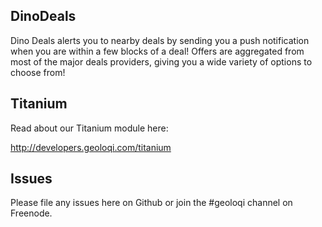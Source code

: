 ## DinoDeals

Dino Deals alerts you to nearby deals by sending you a push notification when 
you are within a few blocks of a deal! Offers are aggregated from most of the 
major deals providers, giving you a wide variety of options to choose from!      


## Titanium

Read about our Titanium module here:

http://developers.geoloqi.com/titanium

## Issues

Please file any issues here on Github or join the #geoloqi channel on Freenode.
